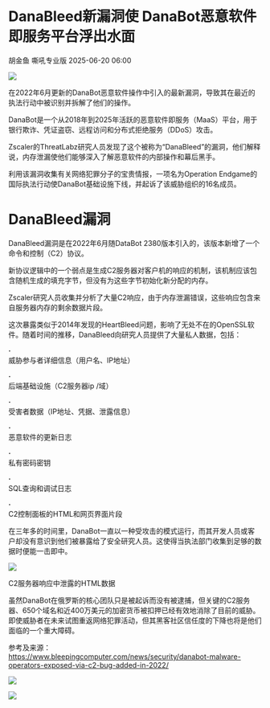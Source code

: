 #  DanaBleed新漏洞使 DanaBot恶意软件即服务平台浮出水面  
胡金鱼  嘶吼专业版   2025-06-20 06:00  
  
![](https://mmbiz.qpic.cn/mmbiz_gif/wpkib3J60o297rwgIksvLibPOwR24tqI8dGRUah80YoBLjTBJgws2n0ibdvfvv3CCm0MIOHTAgKicmOB4UHUJ1hH5g/640?wx_fmt=gif "")  
  
在2022年6月更新的DanaBot恶意软件操作中引入的最新漏洞，导致其在最近的执法行动中被识别并拆解了他们的操作。  
  
DanaBot是一个从2018年到2025年活跃的恶意软件即服务（MaaS）平台，用于银行欺诈、凭证盗窃、远程访问和分布式拒绝服务（DDoS）攻击。  
  
Zscaler的ThreatLabz研究人员发现了这个被称为“DanaBleed”的漏洞，他们解释说，内存泄漏使他们能够深入了解恶意软件的内部操作和幕后黑手。  
  
利用该漏洞收集有关网络犯罪分子的宝贵情报，一项名为Operation Endgame的国际执法行动使DanaBot基础设施下线，并起诉了该威胁组织的16名成员。  
# DanaBleed漏洞  
  
DanaBleed漏洞是在2022年6月随DataBot 2380版本引入的，该版本新增了一个命令和控制（C2）协议。  
  
新协议逻辑中的一个弱点是生成C2服务器对客户机的响应的机制，该机制应该包含随机生成的填充字节，但没有为这些字节初始化新分配的内存。  
  
Zscaler研究人员收集并分析了大量C2响应，由于内存泄漏错误，这些响应包含来自服务器内存的剩余数据片段。  
  
这次暴露类似于2014年发现的HeartBleed问题，影响了无处不在的OpenSSL软件。随着时间的推移，DanaBleed向研究人员提供了大量私人数据，包括：  
  
**·**  
威胁参与者详细信息（用户名、IP地址）  
  
**·**  
后端基础设施（C2服务器ip /域）  
  
**·**  
受害者数据（IP地址、凭据、泄露信息）  
  
**·**  
恶意软件的更新日志  
  
**·**  
私有密码密钥  
  
**·**  
SQL查询和调试日志  
  
**·**  
C2控制面板的HTML和网页界面片段  
  
在三年多的时间里，DanaBot一直以一种受攻击的模式运行，而其开发人员或客户却没有意识到他们被暴露给了安全研究人员。这使得当执法部门收集到足够的数据时便能一击即中。  
  
![](https://mmbiz.qpic.cn/sz_mmbiz_png/wpkib3J60o2iciaWUvGohJibw706iaa6WGY20M15gFV2UdngI7jM0icTKZfeSfCsSADT1fFaCeXFGFKlYPe4An2VZJnw/640?wx_fmt=png&from=appmsg "")  
  
C2服务器响应中泄露的HTML数据  
  
虽然DanaBot在俄罗斯的核心团队只是被起诉而没有被逮捕，但关键的C2服务器、650个域名和近400万美元的加密货币被扣押已经有效地消除了目前的威胁。即使威胁者在未来试图重返网络犯罪活动，但其黑客社区信任度的下降也将是他们面临的一个重大障碍。  
  
参考及来源：  
https://www.bleepingcomputer.com/news/security/danabot-malware-operators-exposed-via-c2-bug-added-in-2022/  
  
![](https://mmbiz.qpic.cn/sz_mmbiz_png/wpkib3J60o2iciaWUvGohJibw706iaa6WGY20RueSCglsHcBuSreVIPSCbJU8dVquqnwgj6kiaXT1Iap6uKibbvx4lsDQ/640?wx_fmt=png&from=appmsg "")  
  
![](https://mmbiz.qpic.cn/sz_mmbiz_png/wpkib3J60o2iciaWUvGohJibw706iaa6WGY20qfyxOKpo1x8YTXa1AkAnu9nlkV3jVN8HfPFmJM3g4WEUk4Glib3WCMw/640?wx_fmt=png&from=appmsg "")  
  
  
